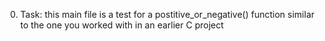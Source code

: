 0. Task: this main file is a test for a postitive_or_negative() function similar to the one you worked with in an earlier C project
